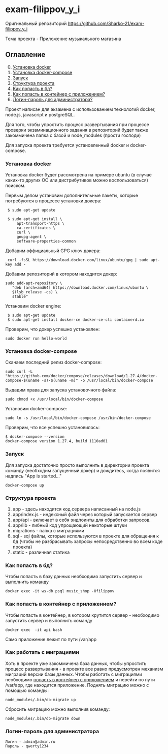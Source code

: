 # exam-filippov_y_i

Оригинальный репозиторий https://github.com/Sharko-21/exam-filippov_y_i

Тема проекта - Приложение музыкального магазина

## Оглавление
0. [Установка docker](#Установка-docker)
1. [Установка docker-compose](#Установка-docker-compose) 
2. [Запуск](#Запуск) 
3. [Структура проекта](#Структура-проекта)
4. [Как попасть в бд?](#Как-попасть-в-бд)
5. [Как попасть в контейнер с приложением?](#Как-попасть-в-контейнер-с-приложением)
5. [Логин-пароль для администратора?](#Логин-пароль-для-администратора)

Проект написан для экзамена с использованием технологий docker, node.js, javascript и postgreSQL.

Для того, чтобы упростить процесс развертывания при процессе проверки экзаминационного задания в репозиторий будет также закоммичена папка с базой и node_modules (прости господи)

Для запуска проекта требуется установленный docker и docker-compose. 

### Установка docker 
Установка docker будет рассмотрена на примере ubuntu (в случае каких-то других ОС или дистрибутивов можно воспользоваться) поиском.

 Первым делом установим дополнительные пакеты, которые потребуются в процессе установки докера:

     $ sudo apt-get update
     
     $ sudo apt-get install \
         apt-transport-https \
         ca-certificates \
         curl \
         gnupg-agent \
         software-properties-common
         
Добавим оффициальный GPG ключ докера:      

     curl -fsSL https://download.docker.com/linux/ubuntu/gpg | sudo apt-key add -
        
Добавим репозиторий в котором находится докер:

    sudo add-apt-repository \
       "deb [arch=amd64] https://download.docker.com/linux/ubuntu \
       $(lsb_release -cs) \
       stable"
       
Установим docker engine:

     $ sudo apt-get update
     $ sudo apt-get install docker-ce docker-ce-cli containerd.io
     
Проверим, что докер успешно установлен:

    sudo docker run hello-world
    
### Установка docker-compose
Скачаем последний релиз docker-compose:

    sudo curl -L "https://github.com/docker/compose/releases/download/1.27.4/docker-compose-$(uname -s)-$(uname -m)" -o /usr/local/bin/docker-compose
    
Выдадим права для запуска установочного файла:
    
    sudo chmod +x /usr/local/bin/docker-compose
    
Установим docker-compose:
    
    sudo ln -s /usr/local/bin/docker-compose /usr/bin/docker-compose
    
Проверим, что все успешно установилось:

    $ docker-compose --version
    docker-compose version 1.27.4, build 1110ad01

### Запуск
Для запуска достаточно просто выполнить в директории проекта команду (необходим запущенный докер) и дождитесь, когда появится надпись "App is started..."

    docker-compose up

### Структура проекта
1. app - здесь находится код сервера написанный на node.js
2. app/index.js - индексный файл через который запускается сервер
3. app/api - включает в себя эндпоинты для обработки запросов.
4. app/lib - либный код упрощающий некоторые штуки
5. migrations - папка с миграциями
6. sql - sql файлы, которые используются в проекте для обращения к бд (чтобы не разбрасывать запросы непосредственно во всем коде проекта)
7. static - различная статика

### Как попасть в бд?
Чтобы попасть в базу данных необходимо запустить сервер и выполнить команду

    docker exec -it ws-db psql music_shop -Ufilippov
    
### Как попасть в контейнер с приложением?
Чтобы попасть в контейнер, в котором крутится сервер - необходимо запустить сервер и выполнить команду

    docker exec  -it api bash
Само приложение лежит по пути /var/app

### Как работать с миграциями
Хоть в проекте уже закоммичена база данных, чтобы упростить процесс развертывания - в проекте все равно предусмотрен механизм миграций версии базы данных. Чтобы работать с миграциями необходимо 
[попасть в контейнер с приложением](#Как-попасть-в-контейнер-с-приложением) и перейти по пути /var/app, где находится приложение. Поднять миграцию можно с помощью команды:

    node_modules/.bin/db-migrate up
 
 Сбросить миграцию можно выполнив команду:
    
    node_modules/.bin/db-migrate down 
    
### Логин-пароль для администратора
    
    Логин - admin@admin.ru
    Пароль - qwerty1234
